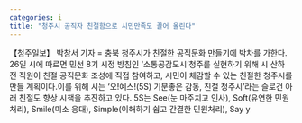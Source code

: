 ```yaml
---
categories: i
title: "청주시 공직자 친절함으로 시민만족도 끌어 올린다"
---
```

【청주일보】 박창서 기자 = 충북 청주시가 친절한 공직문화 만들기에 박차를 가한다. 26일 시에 따르면 민선 8기 시정 방침인 ‘소통공감도시’청주를 실현하기 위해 시 산하 전 직원이 친절 공직문화 조성에 직접 참여하고, 시민이 체감할 수 있는 친절한 청주시를 만들 계획이다.이를 위해 시는 ‘오!예스!(5S) 기분좋은 감동, 친절 청주시’라는 슬로건 아래 친절도 향상 시책을 추진하고 있다. 5S는 See(눈 마주치고 인사), Soft(유연한 민원처리), Smile(미소 응대), Simple(이해하기 쉽고 간결한 민원처리), Say y